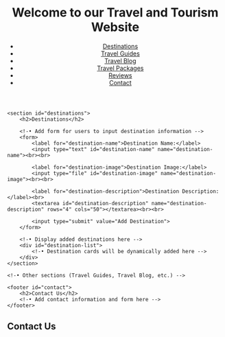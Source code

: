 <!DOCTYPE html>
<html lang="en">
<head>
    <meta charset="UTF-8">
    <meta name="viewport" content="width=device-width, initial-scale=1.0">
    <title>Travel and Tourism Website</title>
    <style>
        /* Add your CSS styling here */
    </style>
</head>
<body>
    <header>
        <h1>Welcome to our Travel and Tourism Website</h1>
        <!-• Navigation links -->
        <nav>
            <ul>
                <li><a href="#destinations">Destinations</a></li>
                <li><a href="#travel-guides">Travel Guides</a></li>
                <li><a href="#travel-blog">Travel Blog</a></li>
                <li><a href="#travel-packages">Travel Packages</a></li>
                <li><a href="#reviews">Reviews</a></li>
                <li><a href="#contact">Contact</a></li>
            </ul>
        </nav>
    </header>
    
    <section id="destinations">
        <h2>Destinations</h2>
        
        <!-• Add form for users to input destination information -->
        <form>
            <label for="destination-name">Destination Name:</label>
            <input type="text" id="destination-name" name="destination-name"><br><br>
            
            <label for="destination-image">Destination Image:</label>
            <input type="file" id="destination-image" name="destination-image"><br><br>
            
            <label for="destination-description">Destination Description:</label><br>
            <textarea id="destination-description" name="destination-description" rows="4" cols="50"></textarea><br><br>
            
            <input type="submit" value="Add Destination">
        </form>
        
        <!-• Display added destinations here -->
        <div id="destination-list">
            <!-• Destination cards will be dynamically added here -->
        </div>
    </section>
    
    <!-• Other sections (Travel Guides, Travel Blog, etc.) -->
    
    <footer id="contact">
        <h2>Contact Us</h2>
        <!-• Add contact information and form here -->
    </footer>
</body>
</html>
        <h2>Contact Us</h2>
        <!-• Add contact information and form here -->
    </footer>
</body>
</html>
